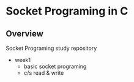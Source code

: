 # Socket Programing in C

## Overview
Socket Programing study repository

* week1 
    * basic socket programing 
    * c/s read & write


    
    
